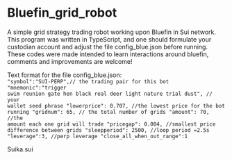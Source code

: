 # Bluefin_grid_robot
A simple grid strategy trading robot working upon Bluefin in Sui network. This program was written in TypeScript, and one should formulate your custodian account and adjust the file config_blue.json before running. These codes were made intended to learn interactions around bluefin, comments and improvements are welcome!  

Text format for the file config_blue.json:
<code> "symbol":"SUI-PERP",// the trading pair for this bot
"mnemonic":"trigger swim reunion gate hen black real deer light nature trial dust",  // your wallet seed phrase
  "lowerprice": 0.707,  //the lowest price for the bot running
  "gridnum": 65,  // the total number of grids
  "amount": 70,  //the amount each one grid will trade
  "pricegap": 0.004,  //smallest price difference between grids
  "sleepperiod": 2500, //loop period =2.5s
  "leverage":3, //perp leverage
  "close_all_when_out_range":1
</code>



Suika.sui
